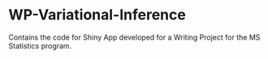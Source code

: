 # WP-Variational-Inference
Contains the code for Shiny App developed for a Writing Project for the MS Statistics program. 
